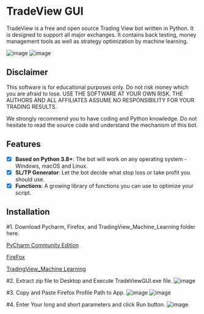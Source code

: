 # TradeView GUI

TradeView is a free and open source Trading View bot written in Python. It is designed to support all major exchanges. It contains back testing, money management tools as well as strategy optimization by machine learning.

![image](https://github.com/TreborNamor/TradingView_Machine_Learning/blob/16ab9d3fae94258a715965e271d5c80b6517051c/pictures/TradeViewGUI.png)
![image](https://github.com/TreborNamor/TradingView_Machine_Learning/blob/16ab9d3fae94258a715965e271d5c80b6517051c/pictures/TradeViewResultsExample.png)

## Disclaimer

This software is for educational purposes only. Do not risk money which
you are afraid to lose. USE THE SOFTWARE AT YOUR OWN RISK. THE AUTHORS
AND ALL AFFILIATES ASSUME NO RESPONSIBILITY FOR YOUR TRADING RESULTS.

We strongly recommend you to have coding and Python knowledge. Do not
hesitate to read the source code and understand the mechanism of this bot.

## Features

- [x] **Based on Python 3.8+**: The bot will work on any operating system - Windows, macOS and Linux.
- [x] **SL/TP Generator**: Let the bot decide what stop loss or take profit you should use.
- [x] **Functions**: A growing library of functions you can use to optimize your script.

## Installation

#1. Download Pycharm, Firefox, and TradingView_Machine_Learning folder here.

[PyCharm Community Edition](https://www.jetbrains.com/pycharm/download)

[FireFox](https://www.mozilla.org/en-US/firefox/new/)

[TradingView_Machine Learning](https://github.com/TreborNamor/TradingView_Machine_Learning/archive/master.zip)

#2. Extract zip file to Desktop and Execute TradeViewGUI.exe file.
![image](https://github.com/TreborNamor/TradingView_Machine_Learning/blob/bd4a703fb0b3ec964c305dd7c720b17b111535fc/pictures/extractZip.png)

#3. Copy and Paste Firefox Profile Path to App.
![image](https://github.com/TreborNamor/TradingView_Machine_Learning/blob/16ab9d3fae94258a715965e271d5c80b6517051c/pictures/FindFirefoxPath.png)
![image](https://github.com/TreborNamor/TradingView_Machine_Learning/blob/bd4a703fb0b3ec964c305dd7c720b17b111535fc/pictures/addPath.png)

#4. Enter Your long and short parameters and click Run button.
![image](https://github.com/TreborNamor/TradingView_Machine_Learning/blob/bd4a703fb0b3ec964c305dd7c720b17b111535fc/pictures/parameters.png)
